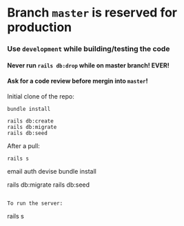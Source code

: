 # Branch `master` is reserved for production

### Use `development` while building/testing the code

#### Never run `rails db:drop` while on master branch! EVER!

#### Ask for a code review before mergin into `master`!

Initial clone of the repo:
```
bundle install

rails db:create
rails db:migrate
rails db:seed
```

After a pull:
```
rails s
```
email auth devise
bundle install

rails db:migrate
rails db:seed
```

To run the server:
```
rails s
```
